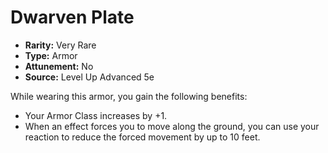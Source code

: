 # Dwarven Plate

- **Rarity:** Very Rare
- **Type:** Armor
- **Attunement:** No
- **Source:** Level Up Advanced 5e

While wearing this armor, you gain the following benefits:

* Your Armor Class increases by +1.
* When an effect forces you to move along the ground, you can use your reaction to reduce the forced movement by up to 10 feet.
